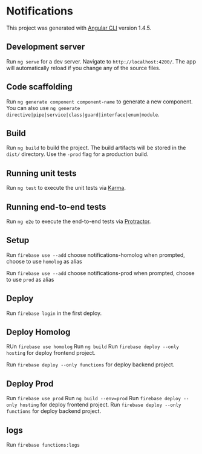 # Notifications

This project was generated with [Angular CLI](https://github.com/angular/angular-cli) version 1.4.5.

## Development server

Run `ng serve` for a dev server. Navigate to `http://localhost:4200/`. The app will automatically reload if you change any of the source files.

## Code scaffolding

Run `ng generate component component-name` to generate a new component. You can also use `ng generate directive|pipe|service|class|guard|interface|enum|module`.

## Build

Run `ng build` to build the project. The build artifacts will be stored in the `dist/` directory. Use the `-prod` flag for a production build.

## Running unit tests

Run `ng test` to execute the unit tests via [Karma](https://karma-runner.github.io).

## Running end-to-end tests

Run `ng e2e` to execute the end-to-end tests via [Protractor](http://www.protractortest.org/).


## Setup 
Run `firebase use --add`
choose notifications-homolog
when prompted, choose to use `homolog` as alias


Run `firebase use --add`
choose notifications-prod
when prompted, choose to use `prod` as alias


## Deploy
Run `firebase login` in the first deploy.


## Deploy Homolog
RUn `firebase use homolog`
Run `ng build`
Run `firebase deploy --only hosting` for deploy frontend project.

Run `firebase deploy --only functions` for deploy backend project.

## Deploy Prod
Run `firebase use prod`
Run `ng build --env=prod`
Run `firebase deploy --only hosting` for deploy frontend project.
Run `firebase deploy --only functions` for deploy backend project.

## logs
Run `firebase functions:logs` 


